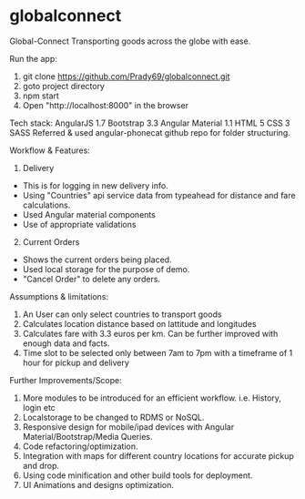 # globalconnect
Global-Connect
Transporting goods across the globe with ease.

Run the app:
1) git clone https://github.com/Prady69/globalconnect.git
2) goto project directory
3) npm start
4) Open "http://localhost:8000" in the browser

Tech stack:
AngularJS 1.7
Bootstrap 3.3
Angular Material 1.1
HTML 5
CSS 3
SASS
Referred & used angular-phonecat github repo for folder structuring.


Workflow & Features:
1) Delivery
- This is for logging in new delivery info.
- Using "Countries" api service data from typeahead for distance and fare calculations.
- Used Angular material components
- Use of appropriate validations

2) Current Orders
- Shows the current orders being placed.
- Used local storage for the purpose of demo.
- "Cancel Order" to delete any orders.


Assumptions & limitations:
1) An User can only select countries to transport goods 
2) Calculates location distance based on lattitude and longitudes
3) Calculates fare with 3.3 euros per km. Can be further improved with enough data and facts.
4) Time slot to be selected only between 7am to 7pm with a timeframe of 1 hour for pickup and delivery

Further Improvements/Scope:
1) More modules to be introduced for an efficient workflow. i.e. History, login etc
2) Localstorage to be changed to RDMS or NoSQL.
3) Responsive design for mobile/ipad devices with Angular Material/Bootstrap/Media Queries.
4) Code refactoring/optimization.
5) Integration with maps for different country locations for accurate pickup and drop. 
6) Using code minification and other build tools for deployment.
7) UI Animations and designs optimization.
